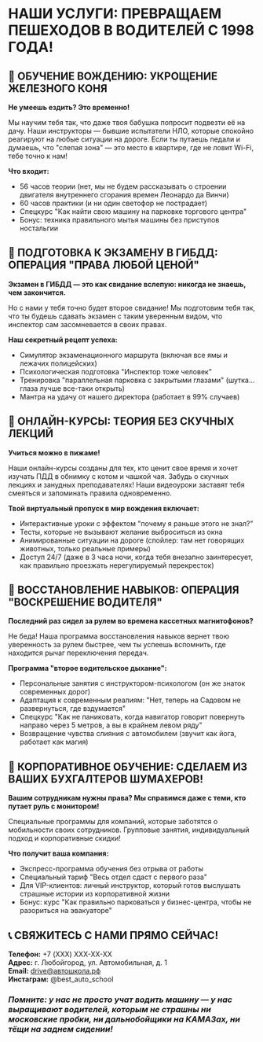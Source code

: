 # НАШИ УСЛУГИ: ПРЕВРАЩАЕМ ПЕШЕХОДОВ В ВОДИТЕЛЕЙ С 1998 ГОДА!

## 🚗 ОБУЧЕНИЕ ВОЖДЕНИЮ: УКРОЩЕНИЕ ЖЕЛЕЗНОГО КОНЯ

**Не умеешь ездить? Это временно!**

Мы научим тебя так, что даже твоя бабушка попросит подвезти её на дачу. Наши инструкторы — бывшие испытатели НЛО, которые спокойно реагируют на любые ситуации на дороге. Если ты путаешь педали и думаешь, что "слепая зона" — это место в квартире, где не ловит Wi-Fi, тебе точно к нам!

**Что входит:**

- 56 часов теории (нет, мы не будем рассказывать о строении двигателя внутреннего сгорания времен Леонардо да Винчи)
- 60 часов практики (и ни один светофор не пострадает)
- Спецкурс "Как найти свою машину на парковке торгового центра"
- Бонус: техника правильного мытья машины без приступов ностальгии

## 🚦 ПОДГОТОВКА К ЭКЗАМЕНУ В ГИБДД: ОПЕРАЦИЯ "ПРАВА ЛЮБОЙ ЦЕНОЙ"

**Экзамен в ГИБДД — это как свидание вслепую: никогда не знаешь, чем закончится.**

Но с нами у тебя точно будет второе свидание! Мы подготовим тебя так, что ты будешь сдавать экзамен с таким уверенным видом, что инспектор сам засомневается в своих правах.

**Наш секретный рецепт успеха:**

- Симулятор экзаменационного маршрута (включая все ямы и лежачих полицейских)
- Психологическая подготовка "Инспектор тоже человек"
- Тренировка "параллельная парковка с закрытыми глазами" (шутка... глаза лучше все-таки открыть)
- Мантра на удачу от нашего директора (работает в 99% случаев)

## 📱 ОНЛАЙН-КУРСЫ: ТЕОРИЯ БЕЗ СКУЧНЫХ ЛЕКЦИЙ

**Учиться можно в пижаме!**

Наши онлайн-курсы созданы для тех, кто ценит свое время и хочет изучать ПДД в обнимку с котом и чашкой чая. Забудь о скучных лекциях и занудных преподавателях! Наши видеоуроки заставят тебя смеяться и запоминать правила одновременно.

**Твой виртуальный пропуск в мир вождения включает:**

- Интерактивные уроки с эффектом "почему я раньше этого не знал?"
- Тесты, которые не вызывают желание выброситься из окна
- Анимированные ситуации на дороге (спойлер: там нет говорящих животных, только реальные примеры)
- Доступ 24/7 (даже в 3 часа ночи, когда тебя внезапно заинтересует, как правильно проезжать нерегулируемый перекресток)

## 🔄 ВОССТАНОВЛЕНИЕ НАВЫКОВ: ОПЕРАЦИЯ "ВОСКРЕШЕНИЕ ВОДИТЕЛЯ"

**Последний раз сидел за рулем во времена кассетных магнитофонов?**

Не беда! Наша программа восстановления навыков вернет твою уверенность за рулем быстрее, чем ты успеешь вспомнить, где находится рычаг переключения передач.

**Программа "второе водительское дыхание":**

- Персональные занятия с инструктором-психологом (он же знаток современных дорог)
- Адаптация к современным реалиям: "Нет, теперь на Садовом не развернуться, где вздумается"
- Спецкурс "Как не паниковать, когда навигатор говорит повернуть направо через 5 метров, а вы в крайнем левом ряду"
- Возвращение чувства слияния с автомобилем (звучит как йога, работает как магия)

## 💼 КОРПОРАТИВНОЕ ОБУЧЕНИЕ: СДЕЛАЕМ ИЗ ВАШИХ БУХГАЛТЕРОВ ШУМАХЕРОВ!

**Вашим сотрудникам нужны права? Мы справимся даже с теми, кто путает руль с монитором!**

Специальные программы для компаний, которые заботятся о мобильности своих сотрудников. Групповые занятия, индивидуальный подход и корпоративные скидки!

**Что получит ваша компания:**

- Экспресс-программа обучения без отрыва от работы
- Специальный тариф "Весь отдел сдаст с первого раза"
- Для VIP-клиентов: личный инструктор, который готов выслушать страшные истории из корпоративной жизни
- Бонус: курс "Как правильно парковаться у бизнес-центра, чтобы не разориться на эвакуаторе"

## 📞 СВЯЖИТЕСЬ С НАМИ ПРЯМО СЕЙЧАС!

**Телефон:** +7 (XXX) XXX-XX-XX  
**Адрес:** г. Любойгород, ул. Автомобильная, д. 1  
**Email:** drive@автошкола.рф  
**Инстаграм:** @best_auto_school

### _Помните: у нас не просто учат водить машину — у нас выращивают водителей, которым не страшны ни московские пробки, ни дальнобойщики на КАМАЗах, ни тёщи на заднем сидении!_